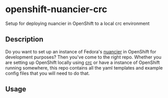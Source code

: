 # openshift-nuancier-crc
Setup for deploying nuancier in OpenShift to a local crc environment

Description
-----------
Do you want to set up an instance of Fedora's [nuancier](https://github.com/fedora-infra/nuancier) in OpenShift for development purposes? Then you've come to the right repo. Whether you are setting up OpenShift locally using [crc](https://developers.redhat.com/products/codeready-containers/overview) or have a instance of OpenShift running somewhere, this repo contains all the yaml templates and example config files that you will need to do that.


Usage
---------------------
